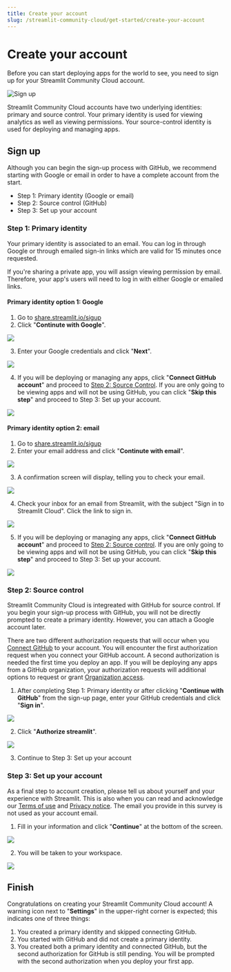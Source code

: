 ```yaml
---
title: Create your account
slug: /streamlit-community-cloud/get-started/create-your-account
---
```


# Create your account

Before you can start deploying apps for the world to see, you need to sign up for your Streamlit Community Cloud account.

![Sign up](/images/streamlit-community-cloud/sign-up.png)

Streamlit Community Cloud accounts have two underlying identities: primary and source control. Your primary identity is used for viewing analytics as well as viewing permissions. Your source-control identity is used for deploying and managing apps.

## Sign up

Although you can begin the sign-up process with GitHub, we recommend starting with Google or email in order to have a complete account from the start.
* Step 1: Primary identity (Google or email)
* Step 2: Source control (GitHub)
* Step 3: Set up your account

### Step 1: Primary identity

Your primary identity is associated to an email. You can log in through Google or through emailed sign-in links which are valid for 15 minutes once requested.

If you're sharing a private app, you will assign viewing permission by email. Therefore, your app's users will need to log in with either Google or emailed links.

#### Primary identity option 1: Google

1. Go to [share.streamlit.io/sigup](https://share.streamlit.io/signup)
2. Click "**Continute with Google**".

<div style={{ maxWidth: '50%', margin: 'auto' }}>
<Image src="/images/streamlit-community-cloud/sign-up-Google-XL.png" />
</div>

3. Enter your Google credentials and click "**Next**".

<div style={{ maxWidth: '90%', margin: 'auto' }}>
<Image src="/images/streamlit-community-cloud/sign-in-Google-2.png" />
</div>

4. If you will be deploying or managing any apps, click "**Connect GitHub account**" and proceed to [Step 2: Source Control](/streamlit-community-cloud/get-started/create-your-account#step-2-source-control). If you are only going to be viewing apps and will not be using GitHub, you can click "**Skip this step**" and proceed to Step 3: Set up your account.

<div style={{ maxWidth: '50%', margin: 'auto' }}>
<Image src="/images/streamlit-community-cloud/sign-up-2.png" />
</div>

#### Primary identity option 2: email

1. Go to [share.streamlit.io/sigup](https://share.streamlit.io/signup)
2. Enter your email address and click "**Continute with email**".

<div style={{ maxWidth: '50%', margin: 'auto' }}>
<Image src="/images/streamlit-community-cloud/sign-up-email-XL.png" />
</div>

3. A confirmation screen will display, telling you to check your email.

<div style={{ maxWidth: '90%', margin: 'auto' }}>
<Image src="/images/streamlit-community-cloud/sign-in-email-2.png" />
</div>

4. Check your inbox for an email from Streamlit, with the subject "Sign in to Streamlit Cloud". Click the link to sign in.

<div style={{ maxWidth: '90%', margin: 'auto' }}>
<Image src="/images/streamlit-community-cloud/sign-in-email-3.png" />
</div>

5. If you will be deploying or managing any apps, click "**Connect GitHub account**" and proceed to [Step 2: Source control](/streamlit-community-cloud/get-started/create-your-account#step-2-source-control). If you are only going to be viewing apps and will not be using GitHub, you can click "**Skip this step**" and proceed to Step 3: Set up your account.

<div style={{ maxWidth: '50%', margin: 'auto' }}>
<Image src="/images/streamlit-community-cloud/sign-up-2.png" />
</div>

### Step 2: Source control

Streamlit Community Cloud is integreated with GitHub for source control. If you begin your sign-up process with GitHub, you will not be directly prompted to create a primary identity. However, you can attach a Google account later.

There are two different authorization requests that will occur when you [Connect GitHub](/streamlit-community-cloud/get-started/connect-github) to your account. You will encounter the first authorization request when you connect your GitHub account. A second authorization is needed the first time you deploy an app. If you will be deploying any apps from a GitHub organization, your authorization requests will additional options to request or grant [Organization access](/streamlit-community-cloud/get-started/connect-github#organization-access).

1. After completing Step 1: Primary identity or after clicking "**Continue with GitHub**" from the sign-up page, enter your GitHub credentials and click "**Sign in**".

<div style={{ maxWidth: '90%', margin: 'auto' }}>
<Image src="/images/streamlit-community-cloud/sign-in-GitHub-2.png" />
</div>

2. Click "**Authorize streamlit**".

<div style={{ maxWidth: '50%', margin: 'auto' }}>
<Image src="/images/streamlit-community-cloud/GitHub-auth1-none.png" />
</div>

3. Continue to Step 3: Set up your account

### Step 3: Set up your account

As a final step to account creation, please tell us about yourself and your experience with Streamlit. This is also when you can read and acknowledge our [Terms of use](https://www.streamlit.io/sharing/terms-of-use) and [Privacy notice](https://streamlit.io/privacy-policy). The email you provide in this survey is not used as your account email.

1. Fill in your information and click "**Continue**" at the bottom of the screen.

<div style={{ maxWidth: '70%', margin: 'auto' }}>
<Image src="/images/streamlit-community-cloud/sign-up-3.png" />
</div>

2. You will be taken to your workspace.

<div style={{ maxWidth: '90%', margin: 'auto' }}>
<Image src="/images/streamlit-community-cloud/workspace-empty-warning.png" />
</div>

## Finish

Congratulations on creating your Streamlit Community Cloud account! A warning icon next to "**Settings**" in the upper-right corner is expected; this indicates one of three things:

1. You created a primary identity and skipped connecting GitHub.
2. You started with GitHub and did not create a primary identity.
3. You created both a primary identity and connected GitHub, but the second authorization for GitHub is still pending. You will be prompted with the second authorization when you deploy your first app.
